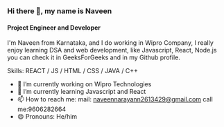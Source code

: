 ### Hi there 👋, my name is Naveen
#### Project Engineer and Developer
I'm Naveen from Karnataka, and I do working in Wipro Company, I really enjoy learning DSA and web development, like Javascript, React, Node.js you can check it in GeeksForGeeks and in my Github profile.

Skills: REACT / JS / HTML / CSS / JAVA / C++

- 🔭 I’m currently working on Wipro Technologies 
- 🌱 I’m currently learning Javascript and React 
- 📫 How to reach me: mail: naveennarayann2613429@gmail.com call me:9606282664 
- 😄 Pronouns: He/him
